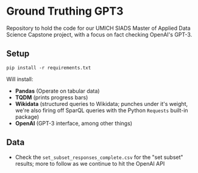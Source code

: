 # Ground Truthing GPT3
Repository to hold the code for our UMICH SIADS Master of Applied Data Science Capstone project, with a focus on fact checking OpenAI's GPT-3.

## Setup
```pip install -r requirements.txt``` 

Will install:
- **Pandas** (Operate on tabular data)
- **TQDM** (prints progress bars)
- **Wikidata** (structured queries to Wikidata; punches under it's weight, we're also firing off SparQL queries with the Python `Requests` built-in package)
- **OpenAI** (GPT-3 interface, among other things)

## Data
- Check the `set_subset_responses_complete.csv` for the "set subset" results; more to follow as we continue to hit the OpenAI API
